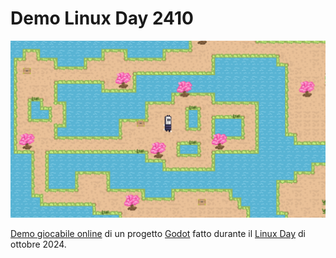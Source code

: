 # Demo Linux Day 2410

![Schermata di gioco](assets/screenshot.png)

[Demo giocabile online](https://andreasimonetto.github.io/demo-linuxday-2410) di un progetto [Godot](https://godotengine.org/) fatto durante il [Linux Day](https://www.linuxday.it/) di ottobre 2024.
